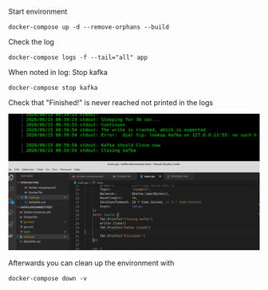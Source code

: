 

Start environment
```
docker-compose up -d --remove-orphans --build
```

Check the log
```
docker-compose logs -f --tail="all" app
```

When noted in log: Stop kafka
```
docker-compose stop kafka
```

Check that "Finished!" is never reached not printed in the logs

![Script does not continue after writer.Close()](./img/waiting.png)


Afterwards you can clean up the environment with
```
docker-compose down -v
```
